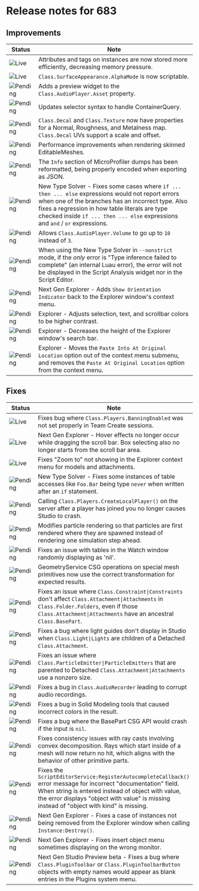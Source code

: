 # Release notes for 683

## Improvements

| Status | Note |
|--------|------|
| ![Live](https://img.shields.io/badge/Live-009E57?style=flat)  | Attributes and tags on instances are now stored more efficiently, decreasing memory pressure. |
| ![Live](https://img.shields.io/badge/Live-009E57?style=flat)  | `Class.SurfaceAppearance.AlphaMode` is now scriptable. |
| ![Pending](https://img.shields.io/badge/Pending-DEA517?style=flat)  | Adds a preview widget to the `Class.AudioPlayer.Asset` property. |
| ![Pending](https://img.shields.io/badge/Pending-DEA517?style=flat)  | Updates selector syntax to handle ContainerQuery. |
| ![Pending](https://img.shields.io/badge/Pending-DEA517?style=flat)  | `Class.Decal` and `Class.Texture` now have properties for a Normal, Roughness, and Metalness map. `Class.Decal` UVs support a scale and offset. |
| ![Pending](https://img.shields.io/badge/Pending-DEA517?style=flat)  | Performance improvements when rendering skinned EditableMeshes. |
| ![Pending](https://img.shields.io/badge/Pending-DEA517?style=flat)  | The `Info` section of MicroProfiler dumps has been reformatted, being properly encoded when exporting as JSON. |
| ![Pending](https://img.shields.io/badge/Pending-DEA517?style=flat)  | New Type Solver - Fixes some cases where `if ... then ... else` expressions would not report errors when one of the branches has an incorrect type. Also fixes a regression in how table literals are type checked inside `if ... then ... else` expressions and `and` / `or` expressions.   |
| ![Pending](https://img.shields.io/badge/Pending-DEA517?style=flat)  | Allows `Class.AudioPlayer.Volume` to go up to `10` instead of `3`. |
| ![Pending](https://img.shields.io/badge/Pending-DEA517?style=flat)  | When using the New Type Solver in `--nonstrict` mode, if the _only_ error is "Type inference failed to complete" (an internal Luau error), the error will not be displayed in the Script Analysis widget nor in the Script Editor. |
| ![Pending](https://img.shields.io/badge/Pending-DEA517?style=flat)  | Next Gen Explorer - Adds `Show Orientation Indicator` back to the Explorer window's context menu. |
| ![Pending](https://img.shields.io/badge/Pending-DEA517?style=flat)  | Explorer - Adjusts selection, text, and scrollbar colors to be higher contrast. |
| ![Pending](https://img.shields.io/badge/Pending-DEA517?style=flat)  | Explorer - Decreases the height of the Explorer window's search bar. |
| ![Pending](https://img.shields.io/badge/Pending-DEA517?style=flat)  | Explorer - Moves the `Paste Into At Original Location` option out of the context menu submenu, and removes the `Paste At Original Location` option from the context menu. |
## Fixes

| Status | Note |
|--------|------|
| ![Live](https://img.shields.io/badge/Live-009E57?style=flat)  | Fixes bug where `Class.Players.BanningEnabled` was not set properly in Team Create sessions. |
| ![Live](https://img.shields.io/badge/Live-009E57?style=flat)  | Next Gen Explorer - Hover effects no longer occur while dragging the scroll bar. Box selecting also no longer starts from the scroll bar area. |
| ![Live](https://img.shields.io/badge/Live-009E57?style=flat)  | Fixes "Zoom to" not showing in the Explorer context menu for models and attachments. |
| ![Pending](https://img.shields.io/badge/Pending-DEA517?style=flat)  | New Type Solver - Fixes some instances of table accesses like `Foo.Bar` being type `never` when written after an `if` statement. |
| ![Pending](https://img.shields.io/badge/Pending-DEA517?style=flat)  | Calling `Class.Players.CreateLocalPlayer()` on the server after a player has joined you no longer causes Studio to crash. |
| ![Pending](https://img.shields.io/badge/Pending-DEA517?style=flat)  | Modifies particle rendering so that particles are first rendered where they are spawned instead of rendering one simulation step ahead. |
| ![Pending](https://img.shields.io/badge/Pending-DEA517?style=flat)  | Fixes an issue with tables in the Watch window randomly displaying as 'nil'. |
| ![Pending](https://img.shields.io/badge/Pending-DEA517?style=flat)  | GeometryService CSG operations on special mesh primitives now use the correct transformation for expected results. |
| ![Pending](https://img.shields.io/badge/Pending-DEA517?style=flat)  | Fixes an issue where `Class.Constraint\|Constraints` don't affect `Class.Attachment\|Attachments` in `Class.Folder.Folders`, even if those `Class.Attachment\|Attachments` have an ancestral `Class.BasePart`. |
| ![Pending](https://img.shields.io/badge/Pending-DEA517?style=flat)  | Fixes a bug where light guides don't display in Studio when `Class.Light\|Lights` are children of a Detached `Class.Attachment`. |
| ![Pending](https://img.shields.io/badge/Pending-DEA517?style=flat)  | Fixes an issue where `Class.ParticleEmitter\|ParticleEmitters` that are parented to Detached `Class.Attachment\|Attachments` use a nonzero size. |
| ![Pending](https://img.shields.io/badge/Pending-DEA517?style=flat)  | Fixes a bug in `Class.AudioRecorder` leading to corrupt audio recordings. |
| ![Pending](https://img.shields.io/badge/Pending-DEA517?style=flat)  | Fixes a bug in Solid Modeling tools that caused incorrect colors in the result. |
| ![Pending](https://img.shields.io/badge/Pending-DEA517?style=flat)  | Fixes a bug where the BasePart CSG API would crash if the input is `nil`. |
| ![Pending](https://img.shields.io/badge/Pending-DEA517?style=flat)  | Fixes consistency issues with ray casts involving convex decomposition. Rays which start inside of a mesh will now return no hit, which aligns with the behavior of other primitive parts. |
| ![Pending](https://img.shields.io/badge/Pending-DEA517?style=flat)  | Fixes the `ScriptEditorService:RegisterAutocompleteCallback()` error message for incorrect "documentation" field. When string is entered instead of object with value, the error displays "object with value" is missing instead of "object with kind" is missing. |
| ![Pending](https://img.shields.io/badge/Pending-DEA517?style=flat)  | Next Gen Explorer - Fixes a case of instances not being removed from the Explorer window when calling `Instance:Destroy()`. |
| ![Pending](https://img.shields.io/badge/Pending-DEA517?style=flat)  | Next Gen Explorer - Fixes insert object menu sometimes displaying on the wrong monitor. |
| ![Pending](https://img.shields.io/badge/Pending-DEA517?style=flat)  | Next Gen Studio Preview beta - Fixes a bug where `Class.PluginToolbar` or `Class.PluginToolbarButton` objects with empty names would appear as blank entries in the Plugins system menu. |
